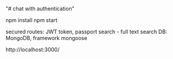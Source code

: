 "# chat with authentication"

npm install
npm start

secured routes: JWT token, passport
search - full text search
DB: MongoDB, framework mongoose

 http://localhost:3000/
